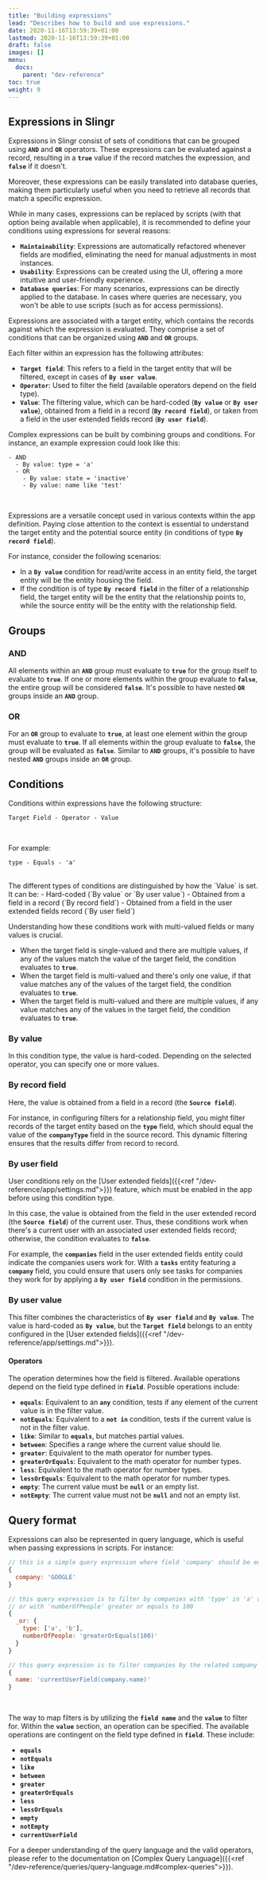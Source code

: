 ```yaml
---
title: "Building expressions"
lead: "Describes how to build and use expressions."
date: 2020-11-16T13:59:39+01:00
lastmod: 2020-11-16T13:59:39+01:00
draft: false
images: []
menu:
  docs:
    parent: "dev-reference"
toc: true
weight: 9
---
```


## **Expressions in Slingr**

Expressions in Slingr consist of sets of conditions that can be grouped using **`AND`** and **`OR`** operators. These expressions can be evaluated against a record, resulting in a **`true`** value if the record matches the expression, and **`false`** if it doesn't.

Moreover, these expressions can be easily translated into database queries, making them particularly useful when you need to retrieve all records that match a specific expression.

While in many cases, expressions can be replaced by scripts (with that option being available when applicable), it is recommended to define your conditions using expressions for several reasons:

- **`Maintainability`**: Expressions are automatically refactored whenever fields are modified, eliminating the need for manual adjustments in most instances.
- **`Usability`**: Expressions can be created using the UI, offering a more intuitive and user-friendly experience.
- **`Database queries`**: For many scenarios, expressions can be directly applied to the database. In cases where queries are necessary, you won't be able to use scripts (such as for access permissions).

Expressions are associated with a target entity, which contains the records against which the expression is evaluated. They comprise a set of conditions that can be organized using **`AND`** and **`OR`** groups.

Each filter within an expression has the following attributes:
- **`Target field`**: This refers to a field in the target entity that will be filtered, except in cases of **`By user value`**.
- **`Operator`**: Used to filter the field (available operators depend on the field type).
- **`Value`**: The filtering value, which can be hard-coded (**`By value`** or **`By user value`**), obtained from a field in a record (**`By record field`**), or taken from a field in the user extended fields record (**`By user field`**).

Complex expressions can be built by combining groups and conditions. For instance, an example expression could look like this:

```
- AND
  - By value: type = 'a'
  - OR
    - By value: state = 'inactive'
    - By value: name like 'test'
```
<br>

Expressions are a versatile concept used in various contexts within the app definition. Paying close attention to the context is essential to understand the target entity and the potential source entity (in conditions of type **`By record field`**).

For instance, consider the following scenarios:
- In a **`By value`** condition for read/write access in an entity field, the target entity will be the entity housing the field.
- If the condition is of type **`By record field`** in the filter of a relationship field, the target entity will be the entity that the relationship points to, while the source entity will be the entity with the relationship field.

## **Groups**

### AND 

All elements within an **`AND`** group must evaluate to **`true`** for the group itself to evaluate to **`true`**. If one or more elements within the group evaluate to **`false`**, the entire group will be considered **`false`**. It's possible to have nested **`OR`** groups inside an **`AND`** group.

### OR 

For an **`OR`** group to evaluate to **`true`**, at least one element within the group must evaluate to **`true`**. If all elements within the group evaluate to **`false`**, the group will be evaluated as **`false`**. Similar to **`AND`** groups, it's possible to have nested **`AND`** groups inside an **`OR`** group.

## **Conditions**

Conditions within expressions have the following structure:

```
Target Field - Operator - Value
```
<br>

For example:

```
type - Equals - 'a'
```
<br>
The different types of conditions are distinguished by how the `Value` is set. It can be:
- Hard-coded (`By value` or `By user value`)
- Obtained from a field in a record (`By record field`)
- Obtained from a field in the user extended fields record (`By user field`)

Understanding how these conditions work with multi-valued fields or many values is crucial.

- When the target field is single-valued and there are multiple values, if any of the values match the value of the target field, the condition evaluates to **`true`**.
- When the target field is multi-valued and there's only one value, if that value matches any of the values of the target field, the condition evaluates to **`true`**.
- When the target field is multi-valued and there are multiple values, if any value matches any of the values in the target field, the condition evaluates to **`true`**.

### By value

In this condition type, the value is hard-coded. Depending on the selected operator, you can specify one or more values.

### By record field

Here, the value is obtained from a field in a record (the **`Source field`**).

For instance, in configuring filters for a relationship field, you might filter records of the target entity based on the **`type`** field, which should equal the value of the **`companyType`** field in the source record. This dynamic filtering ensures that the results differ from record to record.

### By user field

User conditions rely on the [User extended fields]({{<ref "/dev-reference/app/settings.md">}}) feature, which must be enabled in the app before using this condition type.

In this case, the value is obtained from the field in the user extended record (the **`Source field`**) of the current user. Thus, these conditions work when there's a current user with an associated user extended fields record; otherwise, the condition evaluates to **`false`**.

For example, the **`companies`** field in the user extended fields entity could indicate the companies users work for. With a **`tasks`** entity featuring a **`company`** field, you could ensure that users only see tasks for companies they work for by applying a **`By user field`** condition in the permissions.

### By user value

This filter combines the characteristics of **`By user field`** and **`By value`**. The value is hard-coded as **`By value`**, but the **`Target field`** belongs to an entity configured in the [User extended fields]({{<ref "/dev-reference/app/settings.md">}}).

#### Operators

The operation determines how the field is filtered. Available operations depend on the field type defined in **`field`**. Possible operations include:

- **`equals`**: Equivalent to an **`any`** condition, tests if any element of the current value is in the filter value.
- **`notEquals`**: Equivalent to a **`not in`** condition, tests if the current value is not in the filter value.
- **`like`**: Similar to **`equals`**, but matches partial values.
- **`between`**: Specifies a range where the current value should lie.
- **`greater`**: Equivalent to the math operator for number types.
- **`greaterOrEquals`**: Equivalent to the math operator for number types.
- **`less`**: Equivalent to the math operator for number types.
- **`lessOrEquals`**: Equivalent to the math operator for number types.
- **`empty`**: The current value must be **`null`** or an empty list.
- **`notEmpty`**: The current value must not be **`null`** and not an empty list.

## **Query format**

Expressions can also be represented in query language, which is useful when passing expressions in scripts. For instance:

```js
// this is a simple query expression where field 'company' should be equals to 'GOOGLE'
{
  company: 'GOOGLE'
}

// this query expression is to filter by companies with 'type' in 'a' or 'b',
// or with 'numberOfPeople' greater or equals to 100
{
  _or: {
    type: ['a', 'b'],
    numberOfPeople: 'greaterOrEquals(100)'
  }
}

// this query expression is to filter companies by the related company to the logged user
{
  name: 'currentUserField(company.name)'
}
```
<br>

The way to map filters is by utilizing the **`field name`** and the **`value`** to filter for. Within the **`value`** section, an operation can be specified. The available operations are contingent on the field type defined in **`field`**. These include:

- **`equals`**
- **`notEquals`**
- **`like`**
- **`between`**
- **`greater`**
- **`greaterOrEquals`**
- **`less`**
- **`lessOrEquals`**
- **`empty`**
- **`notEmpty`**
- **`currentUserField`**

For a deeper understanding of the query language and the valid operators, please refer to the documentation on [Complex Query Language]({{<ref "/dev-reference/queries/query-language.md#complex-queries">}}).
